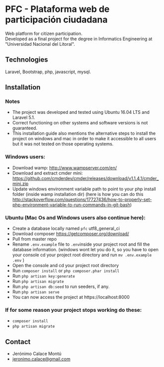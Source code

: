 # PFC - Plataforma web de participación ciudadana
Web platform for citizen participation.  
Developed as a final project for the degree in Informatics Engineering at "Universidad Nacional del Litoral".

## Technologies
Laravel, Bootstrap, php, javascript, mysql.

## Installation

### Notes
- The project was developed and tested using Ubuntu 16.04 LTS and Laravel 5.1.
- Correct functioning on other systems and software versions is not guaranteed.
- This installation guide also mentions the alternative steps to install the project on windows and mac in order to make it accessible to all users but it was not tested on those operating systems.

### Windows users:
- Download wamp: http://www.wampserver.com/en/
- Download and extract cmder mini: https://github.com/cmderdev/cmder/releases/download/v1.1.4.1/cmder_mini.zip
- Update windows environment variable path to point to your php install folder (inside wamp installation dir) (here is how you can do this http://stackoverflow.com/questions/17727436/how-to-properly-set-php-environment-variable-to-run-commands-in-git-bash)

### Ubuntu (Mac Os and Windows users also continue here):
- Create a database locally named `pfc` utf8_general_ci 
- Download composer https://getcomposer.org/download/
- Pull from master repo
- Rename `.env.example` file to `.env`inside your project root and fill the database information.
  (windows wont let you do it, so you have to open your console cd your project root directory and run `mv .env.example .env` )
- Open the console and cd your project root directory
- Run `composer install` or ```php composer.phar install```
- Run `php artisan key:generate` 
- Run `php artisan migrate`
- Run `php artisan db:seed` to run seeders, if any.
- Run `php artisan serve`
-  You can now access the project at https://localhost:8000

### If for some reason your project stops working do these:
- `composer install`
- `php artisan migrate`


## Contact 

- Jerónimo Calace Montú
- jeronimo.calace@gmail.com
